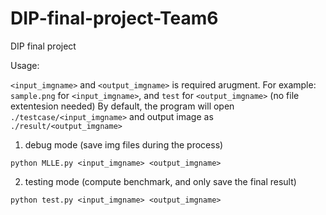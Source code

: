 # DIP-final-project-Team6
DIP final project

Usage:

`<input_imgname>` and `<output_imgname>` is required arugment. For example: `sample.png` for `<input_imgname>`, and `test` for `<output_imgname>` (no file extentesion needed)
By default, the program will open `./testcase/<input_imgname>` and output image as `./result/<output_imgname>`

1. debug mode (save img files during the process)
  ```
  python MLLE.py <input_imgname> <output_imgname>
  ```
2. testing mode (compute benchmark, and only save the final result) 
  ```
  python test.py <input_imgname> <output_imgname>
  ```